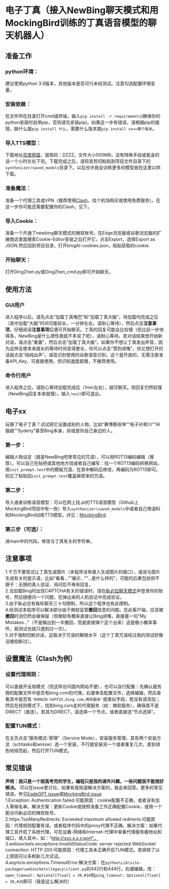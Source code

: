 # 电子丁真（接入NewBing聊天模式和用MockingBird训练的丁真语音模型的聊天机器人）
## 准备工作
### python环境：
建议使用python 3.9版本，其他版本是否可行未经测试。注意勾选配置环境变量。
### 安装依赖：
在文件所在目录打开cmd或终端，输入`pip install -r requirements`(确保你的python安装时自带pip，否则请先安装pip)。如果这一步有错误，请根据pip的报错，缺什么就`pip install 什么`，需要什么版本就`pip install xx==哪个版本`。
### 导入TTS模型：
下载地址[百度网盘](https://pan.baidu.com/s/1YOeEZ3IHTyP7cXWKuVf28A?pwd=DZZZ)，提取码：DZZZ。文件大小500MB，没有特殊手段或氪金的话一个小时左右下完。下载完成之后，请将其剪切粘贴到项目文件目录下的`synthesizer/saved_models`目录下。以后也许我会训练更多的模型放在这里以供下载。
### 准备魔法：
准备一个代理工具或VPN（推荐使用[Clash](https://github.com/Fndroid/clash_for_windows_pkg/releases)，找个机场购买或使用免费服务）。在这一步你可能还需要配置你的Clash，见下。
### 导入Cookie：
准备一个开通了newbing聊天模式的微软账号。在Edge浏览器或谷歌浏览器的扩展商店里面搜索Cookie-Editor安装之后打开它，点击Export，选择Export as JSON.然后回到项目目录，打开bingAI-cookies.json，粘贴获取的cookie.
### 开始聊天：
打开DingZhen.py或DingZhen_cmd.py即可开始聊天。
## 使用方法
### GUI用户
进入程序以后，请先点击“加载丁真嘴巴”和“加载丁真大脑”，待加载均完成之后（其中加载“大脑”时间可能较长，一分钟左右，请耐心等待），然后点击**注意事项**，仔细阅读**注意事项**后便可开始聊天。丁真的回复可能会比较慢（但比前一步快得多。NewBing是什么德性我就不多说了吧），请耐心等待。若对话结束想开始新对话，请点击“重置”，然后点击“加载丁真大脑”。如果你不想让丁真发出声音，因为这样会使本来就长的等待时间变得更长，你可以点击“雪豹闭嘴”，你又想打开的话就点击“纯纯出声”。语音识别使用的谷歌语音识别，这个是开放的，无需注册准备API_Key，可直接使用，但识别速度超慢，不推荐使用。
### 命令行用户
进入程序之后，请耐心等待加载完成后（1min左右），就可聊天。但回复仍然较慢（NewBing回复本来就慢）。输入`!exit`即可退出。
## 电子xx
玩够了电子丁真？试试把它设置成别的人物，比如“赛博蔡徐坤”“电子孙笑川”“AI猫娘”“Sydeny”甚至Bing本身，抑或是你自己身边的人。
### 第一步：
编辑人物设定（就是NewBing吧里常见的咒语），可以用ROT13编码编辑（推荐）。可以自己在贴吧或其他地方找或者自己编写：找一个ROT13编码转换网站，用`init_prompt.text`中的模板咒语，在其中解码后修改，再编码为ROT13即可。别忘了粘贴回`init_prompt.text`覆盖掉原来的咒语。
### 第二步：
导入或者训练语音模型：可以在网上找.pt的TTS语音模型（Github上MockingBird项目中有一些）导入`synthesizer\saved_models`中或者自己用语料和MockingBird训练TTS模型。详见：[MockingBird](https://github.com/babysor/MockingBird/blob/main/README-CN.md).
### 第三步（可选）：
进main中的代码，修改与丁真有关的字符串。
## 注意事项
1.千万不要尝试让丁真生成图片（本程序没有接入生成图片的接口），或说与图片生成有关的提示语，比如“看看...”“展示...”“...是什么样的”，可能的后果包括但不限于：无限的真人验证、询问后不再有回复。  
2.当加载Bing时出现CAPTCHA有关的错误时，请在[新必应聊天模式](https://www.bing.com/chat)中登录你的账号，然后随便问一个问题，在弹出来的人机验证中完成验证。  
3.由于新必应有每轮聊天三十句限制，所以这个程序也有此限制。  
4.经测试本程序可以解决部分由于微软监管**撤回**信息的问题。在此客户端，应该被**撤回**的消仍然会被保留（但微软有概率直接让Bing闭嘴，直接塞一句"My Mistakes..."（不是输出到一半撤回，而是直接弹个这个出来）这是极小概率事件，我测试也就只遇到过一次）。  
5.对于强制切断对话，这取决于咒语的解限水平（这个丁真咒语经过我的测试好像没被掐断过）。
## 设置魔法（Clash为例）
### 设置代理规则：
可以直接开全局模式（但这样访问国内网站不便），也可以自行配置：先确认服务商的配置文件中是否有bing.com的代理，右键单击配置文件，选择编辑，然后查看其中是否有`'DOMAIN-SUFFIX,bing.com,微软服务'`或类似字段，若没有请添加；然后在规则模式下，找到bing.com走的代理服务（如：微软服务），确保其不是DIRECT（直连）。若其为DIRECT，请选择一个节点，或者直接选“节点选择”。
### 配置TUN模式：
在主页点击“服务模式-管理”（Service Mode），安装服务管理，其有两个安装方法（schtasks和winsw）选一个安装，不行就安装另一个或者重复几次，直到绿色地球亮起，然后打开TUN模式。
## 常见错误
**声明：我只是一个刚高考完的学生，编程只是我的课外兴趣，一些问题我不能很好解决。** 可以在issue里讨论，如果有我知道解决方案的，我会来回答。更多的常见错误，参见[EgdeGPT issue](https://github.com/acheong08/EdgeGPT/issues)或[MockingBird issue](https://github.com/babysor/MockingBird/issues)  
1.Exception: Authentication failed:可能原因：cookie配置不正确，或者没有加入等候名单。解决方案：更新Cookie或按照准备工作正确配置Cookie，或用一个能访问新必应的微软账号。  
2.httpx.TooManyRedirects: Exceeded maximum allowed redirects:可能原因：代理规则配置有误，或者程序代码中的proxy代理不正确。解决方案：如果代理工具开启了系统代理，可在设置-网络和Internet-代理中查看代理服务器地址和端口，填入其中，如："http://xxx.x.x.x:port"。  
3.websockets.exceptions.InvalidStatusCode: server rejected WebSocket connection: HTTP 200:可能原因：代理工具未正确开启TUN模式。若排除了以上原因可以多刷新几次试试。  
4.asyncio.exceptions.TimeoutError:解决方案：在`python\Lib\site-packages\websockets\legacy\client.py`的442行和444行，右键编辑，改：`open_timeout: Optional[float] = 30,#10`和`ping_timeout: Optional[float] = 30,#20`即可（我是这么解决的）
